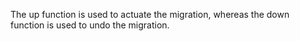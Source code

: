 The up function is used to actuate the migration, whereas the down function is used to undo the migration.